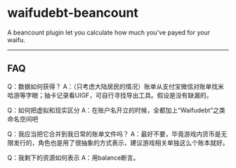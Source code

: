 # waifudebt-beancount
A beancount plugin let you calculate how much you've payed for your waifu.

----

## FAQ

Q：数据如何获得？
A：（只考虑大陆居民的情况）账单从支付宝微信对账单找米哈游等字眼；抽卡记录看UIGF，可自行寻找导出工具。假设是没有缺漏的。

Q：如何把虚拟和现实区分
A：在账户名开立的时候，全都加上“Waifudebt”之类命名空间吧

Q：我应当把它合并到我日常的账单文件吗？
A：最好不要，毕竟游戏内货币是无限发行的，角色也是用了很抽象的方式表示，建议游戏相关单独这么个账本就好。

Q：我剩下的资源如何表示
A：用balance断言。